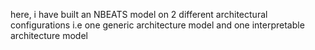 here, i have built an NBEATS model on 2 different architectural configurations i.e one generic architecture model and one interpretable architecture model
